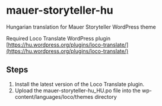 # mauer-storyteller-hu
Hungarian translation for Mauer Storyteller WordPress theme<br/>

Required Loco Translate WordPress plugin<br/>
[https://hu.wordpress.org/plugins/loco-translate/](https://hu.wordpress.org/plugins/loco-translate/)

## Steps
1. Install the latest version of the Loco Translate plugin.
2. Upload the mauer-storyteller-hu_HU.po file into the wp-content/languages/loco/themes directory
